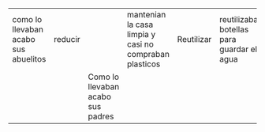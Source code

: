 <DOCTYPE html>
<html>

<head>
     <title>tabla de cultura digital </title>
</head>
<body>
<table>
<tr>
<td>como lo llevaban acabo sus abuelitos</td> 
<td>reducir<td>
                                        <td>mantenian la casa limpia y casi no compraban plasticos</td> <td>Reutilizar</td> <td>reutilizaban botellas para guardar el agua</td> <td>Reciclar</td> <td>guardaban las botellas para usar despue</td>
<tr>
<td></td>
<td></td>
<td>Como lo llevaban acabo sus padres
